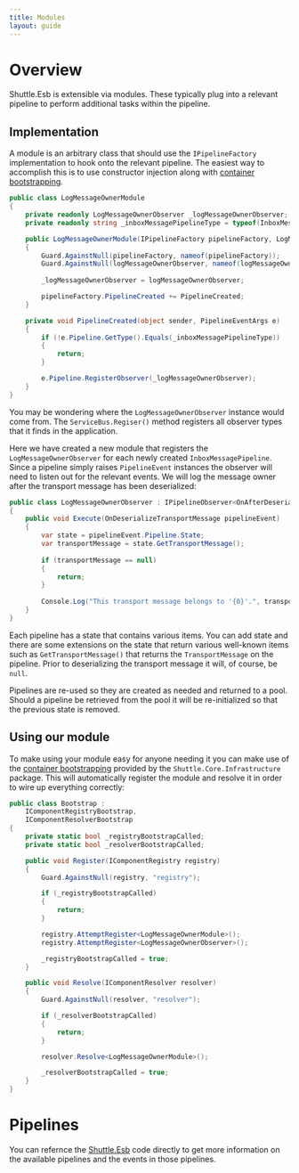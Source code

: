 ```yaml
---
title: Modules
layout: guide
---
```

# Overview

Shuttle.Esb is extensible via modules.  These typically plug into a relevant pipeline to perform additional tasks within the pipeline.

## Implementation

A module is an arbitrary class that should use the `IPipelineFactory` implementation to hook onto the relevant pipeline.  The easiest way to accomplish this is to use constructor injection along with [container bootstrapping](http://shuttle.github.io/shuttle-core/overview-container/#Bootstrapping).

``` c#
public class LogMessageOwnerModule
{
	private readonly LogMessageOwnerObserver _logMessageOwnerObserver;
	private readonly string _inboxMessagePipelineType = typeof(InboxMessagePipeline);

	public LogMessageOwnerModule(IPipelineFactory pipelineFactory, LogMessageOwnerObserver logMessageOwnerObserver)
	{
		Guard.AgainstNull(pipelineFactory, nameof(pipelineFactory));
		Guard.AgainstNull(logMessageOwnerObserver, nameof(logMessageOwnerObserver));
		
		_logMessageOwnerObserver = logMessageOwnerObserver;

		pipelineFactory.PipelineCreated += PipelineCreated;
	}

	private void PipelineCreated(object sender, PipelineEventArgs e)
	{
		if (!e.Pipeline.GetType().Equals(_inboxMessagePipelineType))
		{
			return;
		}

		e.Pipeline.RegisterObserver(_logMessageOwnerObserver);
	}
}
```

You may be wondering where the `LogMessageOwnerObserver` instance would come from.  The `ServiceBus.Regiser()` method registers all observer types that it finds in the application.

Here we have created a new module that registers the `LogMessageOwnerObserver` for each newly created `InboxMessagePipeline`.  Since a pipeline simply raises `PipelineEvent` instances the observer will need to listen out for the relevant events.  We will log the message owner after the transport message has been deserialized:

``` c#
public class LogMessageOwnerObserver : IPipelineObserver<OnAfterDeserializeTransportMessage>
{
	public void Execute(OnDeserializeTransportMessage pipelineEvent)
	{
		var state = pipelineEvent.Pipeline.State;
		var transportMessage = state.GetTransportMessage();
		
		if (transportMessage == null)
		{
			return;
		}
		
		Console.Log("This transport message belongs to '{0}'.", transportMessage.PrincipalIdentityName);
	}
}
```

Each pipeline has a state that contains various items.  You can add state and there are some extensions on the state that return various well-known items such as `GetTransportMessage()` that returns the `TransportMessage` on the pipeline.  Prior to deserializing the transport message it will, of course, be `null`.

Pipelines are re-used so they are created as needed and returned to a pool.  Should a pipeline be retrieved from the pool it will be re-initialized so that the previous state is removed.

## Using our module

To make using your module easy for anyone needing it you can make use of the [container bootstrapping](http://shuttle.github.io/shuttle-core/overview-container/#Bootstrapping) provided by the `Shuttle.Core.Infrastructure` package.  This will automatically register the module and resolve it in order to wire up everything correctly:

``` c#
public class Bootstrap :
	IComponentRegistryBootstrap,
	IComponentResolverBootstrap
{
	private static bool _registryBootstrapCalled;
	private static bool _resolverBootstrapCalled;

	public void Register(IComponentRegistry registry)
	{
		Guard.AgainstNull(registry, "registry");

		if (_registryBootstrapCalled)
		{
			return;
		}

		registry.AttemptRegister<LogMessageOwnerModule>();
		registry.AttemptRegister<LogMessageOwnerObserver>();

		_registryBootstrapCalled = true;
	}

	public void Resolve(IComponentResolver resolver)
	{
		Guard.AgainstNull(resolver, "resolver");

		if (_resolverBootstrapCalled)
		{
			return;
		}

		resolver.Resolve<LogMessageOwnerModule>();

		_resolverBootstrapCalled = true;
	}
}
```

# Pipelines

You can refernce the [Shuttle.Esb](https://github.com/Shuttle/Shuttle.Esb/tree/master/Shuttle.Esb/Pipeline/Pipelines) code directly to get more information on the available pipelines and the events in those pipelines.
